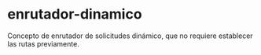 # enrutador-dinamico
 Concepto de enrutador de solicitudes dinámico, que no requiere establecer las rutas previamente.
